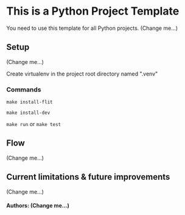 # This is a Python Project Template

You need to use this template for all Python projects. (Change me...)

## Setup

(Change me...)

Create virtualenv in the project root directory named ".venv"

### Commands

`make install-flit`

`make install-dev`

`make run` or `make test`


## Flow

(Change me...)

## Current limitations & future improvements

(Change me...)

#### Authors:  (Change me...)



